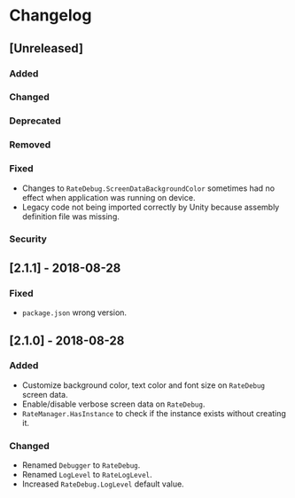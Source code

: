 # Changelog

## [Unreleased]
### Added
### Changed
### Deprecated
### Removed
### Fixed
- Changes to `RateDebug.ScreenDataBackgroundColor` sometimes had no effect when application was running on device.
- Legacy code not being imported correctly by Unity because assembly definition file was missing.
### Security

## [2.1.1] - 2018-08-28
### Fixed
- `package.json` wrong version.

## [2.1.0] - 2018-08-28
### Added
- Customize background color, text color and font size on `RateDebug` screen data.
- Enable/disable verbose screen data on `RateDebug`.
- `RateManager.HasInstance` to check if the instance exists without creating it.
### Changed
- Renamed `Debugger` to `RateDebug`.
- Renamed `LogLevel` to `RateLogLevel`.
- Increased `RateDebug.LogLevel` default value.